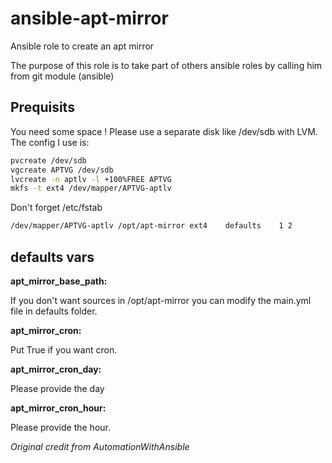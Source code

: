 # ansible-apt-mirror
Ansible role to create an apt mirror

The purpose of this role is to take part of others ansible roles by calling him from git module (ansible)

## Prequisits
You need some space !
Please use a separate disk like /dev/sdb with LVM.
The config I use is:
```bash
pvcreate /dev/sdb
vgcreate APTVG /dev/sdb
lvcreate -n aptlv -l +100%FREE APTVG
mkfs -t ext4 /dev/mapper/APTVG-aptlv
```

Don't forget /etc/fstab
```bash
/dev/mapper/APTVG-aptlv /opt/apt-mirror ext4    defaults    1 2
```

## defaults vars

**apt_mirror_base_path:**

If you don't want sources in /opt/apt-mirror you can modify the main.yml file in defaults folder.

**apt_mirror_cron:**

Put True if you want cron.

**apt_mirror_cron_day:**

Please provide the day

**apt_mirror_cron_hour:**

Please provide the hour.





*Original credit from AutomationWithAnsible*
